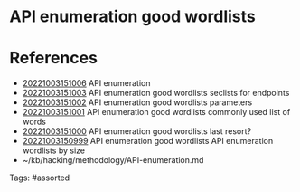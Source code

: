 # API enumeration good wordlists

# References
- [20221003151006](/zet/20221003151006/) API enumeration
- [20221003151003](/zet/20221003151003/) API enumeration good wordlists seclists for endpoints
- [20221003151002](/zet/20221003151002/) API enumeration good wordlists parameters
- [20221003151001](/zet/20221003151001/) API enumeration good wordlists commonly used list of words
- [20221003151000](/zet/20221003151000/) API enumeration good wordlists last resort?
- [20221003150999](/zet/20221003150999/) API enumeration good wordlists API enumeration wordlists by size
- ~/kb/hacking/methodology/API-enumeration.md

Tags:
    #assorted

